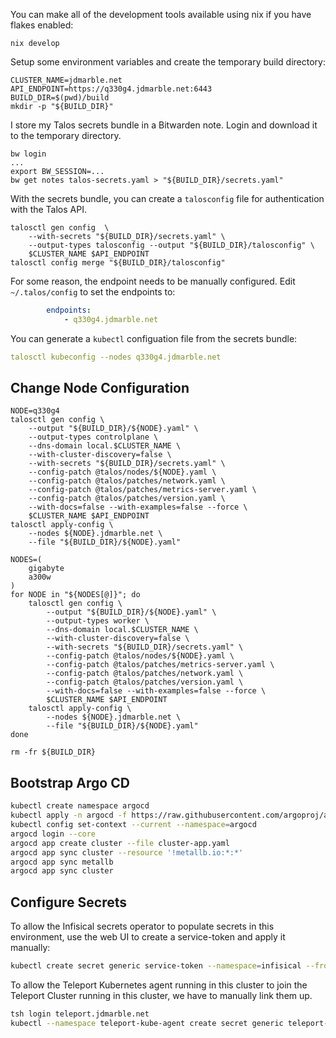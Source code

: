 You can make all of the development tools available using nix if you have flakes enabled:

```
nix develop
```

Setup some environment variables and create the temporary build directory:

```
CLUSTER_NAME=jdmarble.net
API_ENDPOINT=https://q330g4.jdmarble.net:6443
BUILD_DIR=$(pwd)/build
mkdir -p "${BUILD_DIR}"
```

I store my Talos secrets bundle in a Bitwarden note.
Login and download it to the temporary directory.

```
bw login
...
export BW_SESSION=...
bw get notes talos-secrets.yaml > "${BUILD_DIR}/secrets.yaml"
```

With the secrets bundle, you can create a `talosconfig` file for authentication with the Talos API.

```
talosctl gen config  \
    --with-secrets "${BUILD_DIR}/secrets.yaml" \
    --output-types talosconfig --output "${BUILD_DIR}/talosconfig" \
    $CLUSTER_NAME $API_ENDPOINT
talosctl config merge "${BUILD_DIR}/talosconfig"
```

For some reason, the endpoint needs to be manually configured.
Edit `~/.talos/config` to set the endpoints to:

```yaml
        endpoints:
            - q330g4.jdmarble.net
```

You can generate a `kubectl` configuation file from the secrets bundle:

```yaml
talosctl kubeconfig --nodes q330g4.jdmarble.net
```

## Change Node Configuration

```
NODE=q330g4
talosctl gen config \
    --output "${BUILD_DIR}/${NODE}.yaml" \
    --output-types controlplane \
    --dns-domain local.$CLUSTER_NAME \
    --with-cluster-discovery=false \
    --with-secrets "${BUILD_DIR}/secrets.yaml" \
    --config-patch @talos/nodes/${NODE}.yaml \
    --config-patch @talos/patches/network.yaml \
    --config-patch @talos/patches/metrics-server.yaml \
    --config-patch @talos/patches/version.yaml \
    --with-docs=false --with-examples=false --force \
    $CLUSTER_NAME $API_ENDPOINT
talosctl apply-config \
    --nodes ${NODE}.jdmarble.net \
    --file "${BUILD_DIR}/${NODE}.yaml"
```

```
NODES=(
    gigabyte
    a300w
)
for NODE in "${NODES[@]}"; do
    talosctl gen config \
        --output "${BUILD_DIR}/${NODE}.yaml" \
        --output-types worker \
        --dns-domain local.$CLUSTER_NAME \
        --with-cluster-discovery=false \
        --with-secrets "${BUILD_DIR}/secrets.yaml" \
        --config-patch @talos/nodes/${NODE}.yaml \
        --config-patch @talos/patches/metrics-server.yaml \
        --config-patch @talos/patches/network.yaml \
        --config-patch @talos/patches/version.yaml \
        --with-docs=false --with-examples=false --force \
        $CLUSTER_NAME $API_ENDPOINT
    talosctl apply-config \
        --nodes ${NODE}.jdmarble.net \
        --file "${BUILD_DIR}/${NODE}.yaml"
done
```

```
rm -fr ${BUILD_DIR}
```

## Bootstrap Argo CD

```sh
kubectl create namespace argocd
kubectl apply -n argocd -f https://raw.githubusercontent.com/argoproj/argo-cd/stable/manifests/core-install.yaml
kubectl config set-context --current --namespace=argocd
argocd login --core
argocd app create cluster --file cluster-app.yaml
argocd app sync cluster --resource '!metallb.io:*:*'
argocd app sync metallb
argocd app sync cluster
```

## Configure Secrets

To allow the Infisical secrets operator to populate secrets in this environment, use the web UI to create a service-token and apply it manually:

```sh
kubectl create secret generic service-token --namespace=infisical --from-literal=infisicalToken=<your-service-token-here>
```

To allow the Teleport Kubernetes agent running in this cluster to join the Teleport Cluster running in this cluster, we have to manually link them up.

```sh
tsh login teleport.jdmarble.net
kubectl --namespace teleport-kube-agent create secret generic teleport-kube-agent-join-token --from-literal=auth-token=$(tctl tokens add --type=app --ttl=1h --format=text)
```
